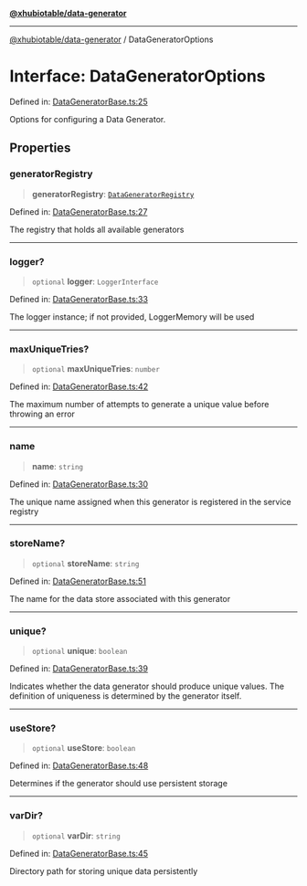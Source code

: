 [**@xhubiotable/data-generator**](../README.md)

***

[@xhubiotable/data-generator](../globals.md) / DataGeneratorOptions

# Interface: DataGeneratorOptions

Defined in: [DataGeneratorBase.ts:25](https://github.com/xhubioTable/data-generator/blob/cfc6fb9019072a1983ea5e9d9a1f0cdbae55def6/src/DataGeneratorBase.ts#L25)

Options for configuring a Data Generator.

## Properties

### generatorRegistry

> **generatorRegistry**: [`DataGeneratorRegistry`](../classes/DataGeneratorRegistry.md)

Defined in: [DataGeneratorBase.ts:27](https://github.com/xhubioTable/data-generator/blob/cfc6fb9019072a1983ea5e9d9a1f0cdbae55def6/src/DataGeneratorBase.ts#L27)

The registry that holds all available generators

***

### logger?

> `optional` **logger**: `LoggerInterface`

Defined in: [DataGeneratorBase.ts:33](https://github.com/xhubioTable/data-generator/blob/cfc6fb9019072a1983ea5e9d9a1f0cdbae55def6/src/DataGeneratorBase.ts#L33)

The logger instance; if not provided, LoggerMemory will be used

***

### maxUniqueTries?

> `optional` **maxUniqueTries**: `number`

Defined in: [DataGeneratorBase.ts:42](https://github.com/xhubioTable/data-generator/blob/cfc6fb9019072a1983ea5e9d9a1f0cdbae55def6/src/DataGeneratorBase.ts#L42)

The maximum number of attempts to generate a unique value before throwing an error

***

### name

> **name**: `string`

Defined in: [DataGeneratorBase.ts:30](https://github.com/xhubioTable/data-generator/blob/cfc6fb9019072a1983ea5e9d9a1f0cdbae55def6/src/DataGeneratorBase.ts#L30)

The unique name assigned when this generator is registered in the service registry

***

### storeName?

> `optional` **storeName**: `string`

Defined in: [DataGeneratorBase.ts:51](https://github.com/xhubioTable/data-generator/blob/cfc6fb9019072a1983ea5e9d9a1f0cdbae55def6/src/DataGeneratorBase.ts#L51)

The name for the data store associated with this generator

***

### unique?

> `optional` **unique**: `boolean`

Defined in: [DataGeneratorBase.ts:39](https://github.com/xhubioTable/data-generator/blob/cfc6fb9019072a1983ea5e9d9a1f0cdbae55def6/src/DataGeneratorBase.ts#L39)

Indicates whether the data generator should produce unique values.
The definition of uniqueness is determined by the generator itself.

***

### useStore?

> `optional` **useStore**: `boolean`

Defined in: [DataGeneratorBase.ts:48](https://github.com/xhubioTable/data-generator/blob/cfc6fb9019072a1983ea5e9d9a1f0cdbae55def6/src/DataGeneratorBase.ts#L48)

Determines if the generator should use persistent storage

***

### varDir?

> `optional` **varDir**: `string`

Defined in: [DataGeneratorBase.ts:45](https://github.com/xhubioTable/data-generator/blob/cfc6fb9019072a1983ea5e9d9a1f0cdbae55def6/src/DataGeneratorBase.ts#L45)

Directory path for storing unique data persistently
